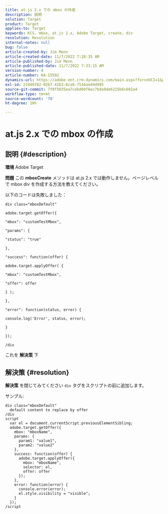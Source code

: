 ```yaml
---
title: at.js 2.x での mbox の作成
description: 説明
solution: Target
product: Target
applies-to: Target
keywords: KCS, mbox, at.js 2.x, Adobe Target, create, div
resolution: Resolution
internal-notes: null
bug: false
article-created-by: Jim Menn
article-created-date: 11/7/2022 7:28:35 AM
article-published-by: Jim Menn
article-published-date: 11/7/2022 7:33:15 AM
version-number: 4
article-number: KA-15592
dynamics-url: https://adobe-ent.crm.dynamics.com/main.aspx?forceUCI=1&pagetype=entityrecord&etn=knowledgearticle&id=35e69ac4-6d5e-ed11-9561-6045bd0065f9
exl-id: 21940782-02b7-42b3-8ca6-7516aed4d995
source-git-commit: 7f0f5035ea7cebd60f6ec7bda9de6225b6c602a4
workflow-type: tm+mt
source-wordcount: '70'
ht-degree: 10%

---
```


# at.js 2.x での mbox の作成

## 説明 {#description}


<b>環境</b>
Adobe Target

<b>問題</b>
この <b>mboxCreate</b> メソッドは at.js 2.x では動作しません。ページレベルで mbox div を作成する方法を教えてください。

以下のコードは失敗しました：


```
div class="mboxDefault"

adobe.target.getOffer({

"mbox": "customTestMbox",

"params": {

"status": "true"

},

"success": function(offer) {

adobe.target.applyOffer( {

"mbox": "customTestMbox",

"offer": offer

} );

},

"error": function(status, error) {

console.log('Error', status, error);

}

});

/div
```




これを <b>解決策</b> 下


## 解決策 {#resolution}


<b>解決策</b>
を閉じてみてください `div` タグをスクリプトの前に追加します。

サンプル:


```
div class="mboxDefault" 
  default content to replace by offer 
/div 
script 
  var el = document.currentScript.previousElementSibling;
  adobe.target.getOffer({
    mbox: "mboxName",
    params: {
      param1: "value1",
      param2: "value2"
    },
    success: function(offer) {
      adobe.target.applyOffer({
        mbox: "mboxName",
        selector: el,
        offer: offer
      });
    },
    error: function(error) {
      console.error(error);
      el.style.visibility = "visible";
    }
  });
/script
```
